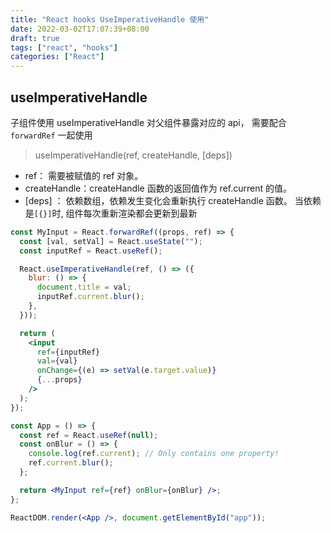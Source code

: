 ```yaml
---
title: "React hooks UseImperativeHandle 使用"
date: 2022-03-02T17:07:39+08:00
draft: true
tags: ["react", "hooks"]
categories: ["React"]
---
```


## useImperativeHandle

子组件使用 useImperativeHandle 对父组件暴露对应的 api， 需要配合 `forwardRef` 一起使用

> useImperativeHandle(ref, createHandle, [deps])

- ref： 需要被赋值的 ref 对象。
- createHandle：createHandle 函数的返回值作为 ref.current 的值。
- [deps] ： 依赖数组，依赖发生变化会重新执行 createHandle 函数。 当依赖是`[{}]`时, 组件每次重新渲染都会更新到最新

```jsx
const MyInput = React.forwardRef((props, ref) => {
  const [val, setVal] = React.useState("");
  const inputRef = React.useRef();

  React.useImperativeHandle(ref, () => ({
    blur: () => {
      document.title = val;
      inputRef.current.blur();
    },
  }));

  return (
    <input
      ref={inputRef}
      val={val}
      onChange={(e) => setVal(e.target.value)}
      {...props}
    />
  );
});

const App = () => {
  const ref = React.useRef(null);
  const onBlur = () => {
    console.log(ref.current); // Only contains one property!
    ref.current.blur();
  };

  return <MyInput ref={ref} onBlur={onBlur} />;
};

ReactDOM.render(<App />, document.getElementById("app"));
```
